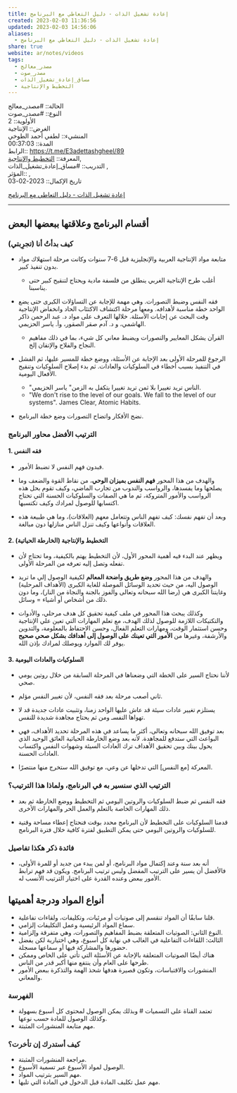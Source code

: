 ```yaml
---  
title: إعادة تشغيل الذات - دليل التعاطي مع البرنامج  
created: 2023-02-03 11:36:56  
updated: 2023-02-03 14:56:06  
aliases:  
  - إعادة تشغيل الذات - دليل التعاطي مع البرنامج  
share: true  
website: ar/notes/videos  
tags:  
  - مصدر_معالج  
  - مصدر_صوت  
  - مساق_إعادة_تشغيل_الذات  
  - التخطيط واﻹنتاجية  
---  
```

  
  
  
الحالة:: #مصدر_معالج    
النوع:: #مصدر_صوت    
اﻷولوية:: 2    
الغرض:: الإنتاجية    
المنشيء:: لطفي أحمد الطوخي    
المدة:: 00:37:03    
الرابط:: <https://t.me/E3adettashgheel/89>    
المعرفة:: [التخطيط واﻹنتاجية](%D8%A7%D9%84%D8%AA%D8%AE%D8%B7%D9%8A%D8%B7%20%D9%88%D8%A7%EF%BB%B9%D9%86%D8%AA%D8%A7%D8%AC%D9%8A%D8%A9.md),    
التدريب:: #مساق_إعادة_تشغيل_الذات ,    
المؤثر:: ,    
تاريخ اﻹكمال:: 2023-02-03  
  
[إعادة تشغيل الذات - دليل التعاطي مع البرنامج](https://t.me/E3adettashgheel/89)  
  
---  
  
## أقسام البرنامج وعلاقتها ببعضها البعض  
  
### كيف بدأتُ أنا (تجرِبتي)  
  
- متابعة مواد اﻹنتاجية العربية واﻹنجليزية قبل 6-7 سنوات وكانت مرحلة استهلاك مواد بدون تنفيذ كبير.  
	- أغلب طرح اﻹنتاجية الغربي ينطلق من فلسفة مادية ويحتاج لتنقيح كبير حتى يناسبنا.  
  
- فقه النفس وضبط التصورات. وهي مهمة للإجابة عن التساؤلات الكبرى حتى يضع الواحد خطة مناسبة لأهدافه. ومعها مرحلة اكتشاف الاكتئاب الحاد وانخفاض الإنتاجية وقت البحث عن إجابات اﻷسئلة. خلالها التعرف على مواد د. عبد الرحمن ذاكر الهاشمي، و د. آدم صقر الصقور، وأ. ياسر الحزيمي.  
	- القرآن يشكل المعايير والتصورات ويضبط معاني كل شيء، بما في ذلك مفاهيم النجاح والفلاح واﻹتقان إلخ.  
  
- الرجوع للمرحلة اﻷولى بعد اﻹجابة عن الأسئلة، ووضع خطة للمسير عليها، ثم الفشل في التنفيذ بسبب أخطاء في السلوكيات والعادات. ثم بدء إصلاح السلوكيات وتنقيح الأفعال اليومية.  
	- "الناس تريد تغييرا بلا ثمن تريد تغييرا يتكفل به الزمن" ياسر الحزيمي.  
	- "We don't rise to the level of our goals. We fall to the level of our systems". James Clear, Atomic Habits.  
  
- نضج الأفكار واتضاح التصورات وضع خطة البرنامج.  
  
### الترتيب الأفضل محاور البرنامج  
  
#### 1. فقه النفس  
  
- فبدون فهم النفس لا تضبط اﻷمور.  
  
- والهدف من هذا المحور **فهم النفس بميزان الوحي**، من نقاط القوة والضعف وما يصلحها وما يفسدها، والرواسب والندوب من تجارب الماضي، وكيف تقوم بحل هذه الرواسب والأمور المتروكة، ثم ما هي الصفات والسلوكيات الحسنة التي تحتاج اكتسابها للوصول لمرادك وكيف تكتسبها.  
  
- وبعد أن تفهم نفسك: كيف تفهم الناس وتتعامل معهم (العلاقات)، وما هي طبيعة هذه العلاقات وأنواعها وكيف تنزل الناس منازلها دون مبالغة.  
  
#### 2. التخطيط واﻹنتاجية (الخارطة الحياتية)  
  
- ويظهر عند البدء فيه أهمية المحور الأول، ﻷن التخطيط يهتم بالكيفية، وما تحتاج لأن تفعله وتصل إليه تعرفه من المرحلة اﻷولى.  
  
- والهدف من هذا المحور **وضع طريق واضحة المعالم** لكيفية الوصول إلي ما تريد الوصول اليه، من حيث تحديد الوسائل الموصلة للغاية الكبرى (الأهداف المرحلية) وغايتنا الكبرى هي (رضا الله سبحانه وتعالى والفوز بالجنة والنجاة من النار)، وما دون ذلك من أشخاص أو أشياء = وسائل.  
  
- وكذلك يبحث هذا المحور في ملف كيفية تحقيق كل هدف مرحلي، والأدوات والتكتيكات اللازمة للوصول لذلك الهدف، مع تعلم المهارات التي تعين علي الإنتاجية وحسن استثمار الوقت، ومهارات التعلم الفعال، وحسن الاحتفاظ بالمعلومة، والتدوين والأرشفة، وغيرها من **الأمور التي تعينك على الوصول إلى أهدافك بشكل صحي صحيح** يوفر لك الموارد ويوصلك لمرادك بإذن الله.  
  
#### 3. السلوكيات والعادات اليومية  
  
- ﻷننا نحتاج السير على الخطة التي وضعناها في المرحلة السابقة من خلال روتين يومي صحي.  
  
- ثاني أصعب مرحلة بعد فقه النفس، ﻷن تغيير النفس مؤلم.  
  
- يستلزم تغيير عادات سيئة قد عاش عليها الواحد زمنا، وتثبيت عادات جديدة قد لا تهواها النفسـ ومن ثم يحتاج مجاهدة شديدة للنفس.  
  
- بعد توفيق الله سبحانه وتعالى، أكثر ما يساعد في هذه المرحلة تحديد اﻷهداف، فهي البواعث التي ستدفع للمجاهدة. لأنه بعد وضع الخارطة الحياتية العائق الوحيد الذي يحول بينك وبين تحقيق الأهداف ترك العادات السيئة وشهوات النفس واكتساب العادات الحسنة.  
  
- المعركة [مع النفس] التي تدخلها عن وعي، مع توفيق الله ستخرج منها منتصرًا.  
  
### الترتيب الذي سنسير به في البرنامج، ولماذا هذا الترتيب؟  
  
- فقه النفس ثم ضبط السلوكيات والروتين اليومي ثم التخطيط ووضع الخارطة ثم بعد ذلك المهارات الخاصة بالتعلم والعمل الحر والمهارات الأخرى.  
  
- قدمنا السلوكيات على التخطيط ﻷن البرنامج محدد بوقت فنحتاج إعطاء مساحة وقتية للسلوكيات والروتين اليومي حتى يمكن التطبيق لفترة كافية خلال فترة البرنامج.  
  
### فائدة ذكر هكذا تفاصيل  
  
- أنه بعد سنة وعند إكتمال مواد البرنامج، أو لمن يبدء من جديد أو للمرة اﻷولى، فاﻷفضل أن يسير على الترتيب المفضل وليس ترتيب البرنامج. ويكون قد فهم ترابط اﻷمور ببعض وعنده القدرة على اختيار الترتيب اﻷنسب له.  
  
## أنواع المواد ودرجة أهميتها  
  
- قلنا سابقًا أن المواد تنقسم إلى صوتيات أو مرئيات، وتكليفات، ولقاءات تفاعلية.  
- سماع المواد الرئيسية وعمل التكليفات إلزامي.  
- النوع الثاني: الصوتيات المتعلقة بضبط المفاهيم والتصورات، وهي متفرقة وإلزامية.  
- الثالث: اللقاءات التفاعلية في الغالب في نهاية كل أسبوع، وهي اختيارية لكن يفضل حضورها والمشاركة فيها أو سماعها مسجلة.  
- هناك أيضًا الصوتيات المتعلقة بالإجابة عن الأسئلة التي تأتي على الخاص وممكن طرحها على العام وأن ينتفع منها أكبر قدر من الناس.  
- المنشورات والاقتباسات، وتكون قصيرة هدفها شحذ الهمة والتذكرة ببعض اﻷمور والمعاني.  
  
### الفهرسة  
  
- تعتمد القناة على التسميات # وبذلك يمكن الوصول لمحتوى كل أسبوع بسهولة وكذلك الوصول للمادة حسب نوعها.  
- مهم متابعة المنشورات المثبتة.  
  
### كيف أستدرك إن تأخرت؟  
  
- مراجعة المنشورات المثبتة.  
- الوصول لمواد الأسبوع عبر تسمية اﻷسبوع.  
- مهم السير بترتيب المواد.  
- مهم عمل تكليف المادة قبل الدخول في المادة التي تليها.  
